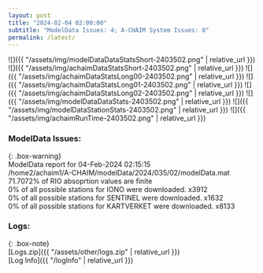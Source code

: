 ```yaml
---
layout: post
title: "2024-02-04 02:00:00"
subtitle: "ModelData Issues: 4; A-CHAIM System Issues: 0"
permalink: /latest/
---
```


![]({{ "/assets/img/modelDataDataStatsShort-2403502.png" | relative_url }})
![]({{ "/assets/img/achaimDataStatsShort-2403502.png" | relative_url }})
![]({{ "/assets/img/achaimDataStatsLong00-2403502.png" | relative_url }})
![]({{ "/assets/img/achaimDataStatsLong01-2403502.png" | relative_url }})
![]({{ "/assets/img/achaimDataStatsLong02-2403502.png" | relative_url }})
![]({{ "/assets/img/modelDataDataStats-2403502.png" | relative_url }})
![]({{ "/assets/img/modelDataStationStats-2403502.png" | relative_url }})
![]({{ "/assets/img/achaimRunTime-2403502.png" | relative_url }})


### ModelData Issues:  
  
{: .box-warning}  
 ModelData report for 04-Feb-2024 02:15:15   
 /home2/achaim1/A-CHAIM/modelData/2024/035/02/modelData.mat   
 71.7072% of RIO absoprtion values are finite   
 0% of all possible stations for IONO were downloaded. x3912   
 0% of all possible stations for SENTINEL were downloaded. x1632   
 0% of all possible stations for KARTVERKET were downloaded. x8133   
  


### Logs:  
  
{: .box-note}  
[Logs.zip]({{ "/assets/other/logs.zip" | relative_url }})  
[Log Info]({{ "/logInfo" | relative_url }})  
